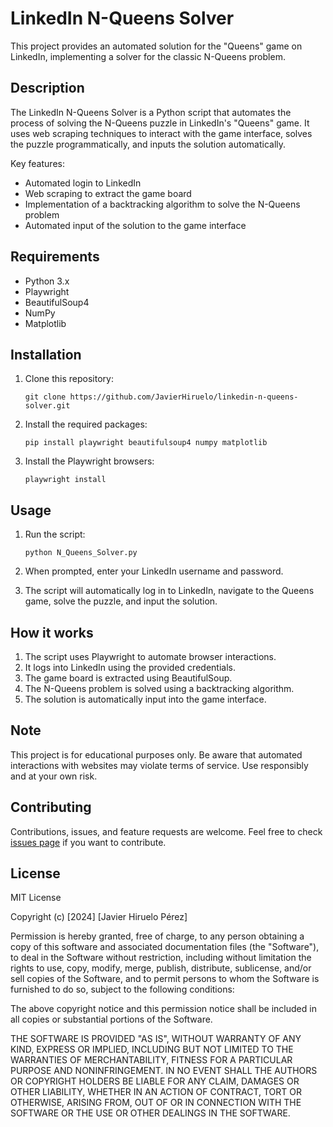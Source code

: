 # LinkedIn N-Queens Solver

This project provides an automated solution for the "Queens" game on LinkedIn, implementing a solver for the classic N-Queens problem.

## Description

The LinkedIn N-Queens Solver is a Python script that automates the process of solving the N-Queens puzzle in LinkedIn's "Queens" game. It uses web scraping techniques to interact with the game interface, solves the puzzle programmatically, and inputs the solution automatically.

Key features:
- Automated login to LinkedIn
- Web scraping to extract the game board
- Implementation of a backtracking algorithm to solve the N-Queens problem
- Automated input of the solution to the game interface

## Requirements

- Python 3.x
- Playwright
- BeautifulSoup4
- NumPy
- Matplotlib

## Installation

1. Clone this repository:
   ```
   git clone https://github.com/JavierHiruelo/linkedin-n-queens-solver.git
   ```

2. Install the required packages:
   ```
   pip install playwright beautifulsoup4 numpy matplotlib
   ```

3. Install the Playwright browsers:
   ```
   playwright install
   ```

## Usage

1. Run the script:
   ```
   python N_Queens_Solver.py
   ```

2. When prompted, enter your LinkedIn username and password.

3. The script will automatically log in to LinkedIn, navigate to the Queens game, solve the puzzle, and input the solution.

## How it works

1. The script uses Playwright to automate browser interactions.
2. It logs into LinkedIn using the provided credentials.
3. The game board is extracted using BeautifulSoup.
4. The N-Queens problem is solved using a backtracking algorithm.
5. The solution is automatically input into the game interface.

## Note

This project is for educational purposes only. Be aware that automated interactions with websites may violate terms of service. Use responsibly and at your own risk.

## Contributing

Contributions, issues, and feature requests are welcome. Feel free to check [issues page](https://github.com/JavierHiruelo/linkedin-n-queens-solver/issues) if you want to contribute.

## License

MIT License

Copyright (c) [2024] [Javier Hiruelo Pérez]

Permission is hereby granted, free of charge, to any person obtaining a copy
of this software and associated documentation files (the "Software"), to deal
in the Software without restriction, including without limitation the rights
to use, copy, modify, merge, publish, distribute, sublicense, and/or sell
copies of the Software, and to permit persons to whom the Software is
furnished to do so, subject to the following conditions:

The above copyright notice and this permission notice shall be included in all
copies or substantial portions of the Software.

THE SOFTWARE IS PROVIDED "AS IS", WITHOUT WARRANTY OF ANY KIND, EXPRESS OR
IMPLIED, INCLUDING BUT NOT LIMITED TO THE WARRANTIES OF MERCHANTABILITY,
FITNESS FOR A PARTICULAR PURPOSE AND NONINFRINGEMENT. IN NO EVENT SHALL THE
AUTHORS OR COPYRIGHT HOLDERS BE LIABLE FOR ANY CLAIM, DAMAGES OR OTHER
LIABILITY, WHETHER IN AN ACTION OF CONTRACT, TORT OR OTHERWISE, ARISING FROM,
OUT OF OR IN CONNECTION WITH THE SOFTWARE OR THE USE OR OTHER DEALINGS IN THE
SOFTWARE.
